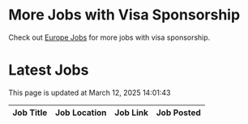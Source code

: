 # More Jobs with Visa Sponsorship

Check out [Europe Jobs](https://github.com/sureshparimi/europejobs#latest-jobs) for more jobs with visa sponsorship.

# Latest Jobs

This page is updated at March 12, 2025 14:01:43

| Job Title | Job Location | Job Link | Job Posted |
| --- | --- | --- | --- |
